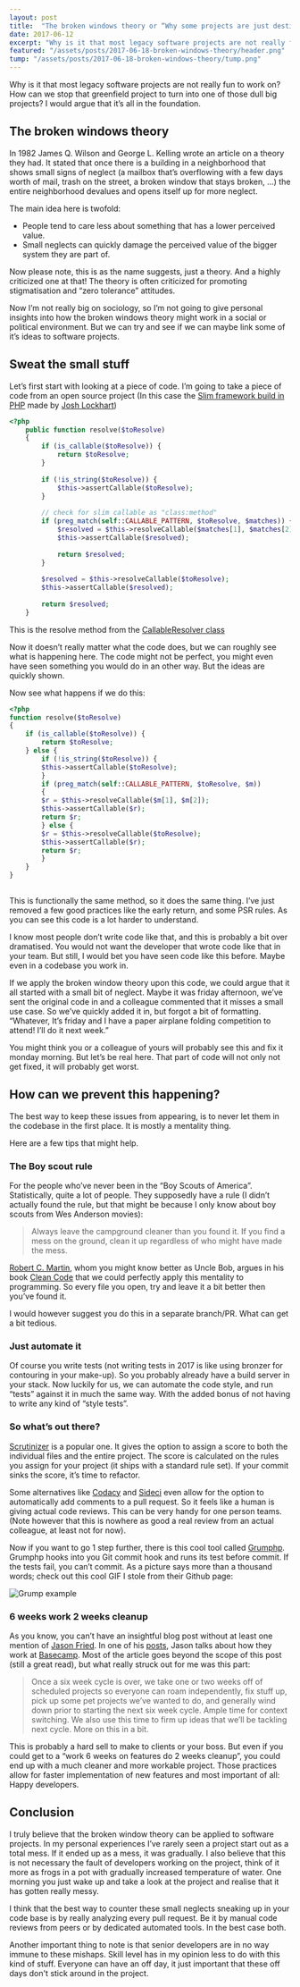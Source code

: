 ```yaml
---
layout: post
title:  "The broken windows theory or “Why some projects are just destined to suck”"
date: 2017-06-12
excerpt: "Why is it that most legacy software projects are not really fun to work on? How can we stop that greenfield project to turn into one of those dull big projects? I would argue that it’s all in the foundation."
featured: "/assets/posts/2017-06-18-broken-windows-theory/header.png"
tump: "/assets/posts/2017-06-18-broken-windows-theory/tump.png"
---
```

 
Why is it that most legacy software projects are not really fun to work on? How can we stop that greenfield project to turn into one of those dull big projects? I would argue that it’s all in the foundation.

## The broken windows theory

In 1982 James Q. Wilson and George L. Kelling wrote an article on a theory they had. 
It stated that once there is a building in a neighborhood that shows small signs of neglect (a mailbox that’s overflowing with a few days worth of mail, trash on the street, a broken window that stays broken, ...) the entire neighborhood devalues and opens itself up for more neglect.
 
The main idea here is twofold: 
 
  - People tend to care less about something that has a lower perceived value.
  - Small neglects can quickly damage the perceived value of the bigger system they are part of. 
 
Now please note, this is as the name suggests, just a theory. And a highly criticized one at that! The theory is often criticized for promoting stigmatisation and “zero tolerance” attitudes.
 
Now I’m not really big on sociology, so I’m not going to give personal insights into how the broken windows theory might work in a social or political environment. But we can try and see if we can maybe link some of it’s ideas to software projects.

## Sweat the small stuff

Let’s first start with looking at a piece of code. I’m going to take a piece of code from an open source project (In this case the [Slim framework build in PHP](https://www.slimframework.com/) made by [Josh Lockhart](https://twitter.com/codeguy))
 
```php
<?php
    public function resolve($toResolve)
    {
        if (is_callable($toResolve)) {
            return $toResolve;
        }
 
        if (!is_string($toResolve)) {
            $this->assertCallable($toResolve);
        }
 
        // check for slim callable as "class:method"
        if (preg_match(self::CALLABLE_PATTERN, $toResolve, $matches)) {
            $resolved = $this->resolveCallable($matches[1], $matches[2]);
            $this->assertCallable($resolved);
 
            return $resolved;
        }
 
        $resolved = $this->resolveCallable($toResolve);
        $this->assertCallable($resolved);
        
        return $resolved;
    }
```
This is the resolve method from the [CallableResolver class](https://github.com/slimphp/Slim/blob/3.x/Slim/CallableResolver.php)
 
Now it doesn’t really matter what the code does, but we can roughly see what is happening here. The code might not be perfect, you might even have seen something you would do in an other way. But the ideas are quickly shown.
 
Now see what happens if we do this:
 
```php
<?php
function resolve($toResolve)
{
    if (is_callable($toResolve)) {
        return $toResolve;
    } else {
        if (!is_string($toResolve)) {
        $this->assertCallable($toResolve);
        }
        if (preg_match(self::CALLABLE_PATTERN, $toResolve, $m)) 
        {
        $r = $this->resolveCallable($m[1], $m[2]);
        $this->assertCallable($r);
        return $r;
        } else {
        $r = $this->resolveCallable($toResolve);
        $this->assertCallable($r);
        return $r;
        }
    }
}
 
```
 
This is functionally the same method, so it does the same thing. I’ve just removed a few good practices like the early return, and some PSR rules. As you can see this code is a lot harder to understand.
 
I know most people don’t write code like that, and this is probably a bit over dramatised. You would not want the developer that wrote code like that in your team. But still, I would bet you have seen code like this before. Maybe even in a codebase you work in.
 
If we apply the broken window theory upon this code, we could argue that it all started with a small bit of neglect. Maybe it was friday afternoon, we’ve sent the original code in and a colleague commented that it misses a small use case. So we’ve quickly added it in, but forgot a bit of formatting. “Whatever, It’s friday and I have a paper airplane folding competition to attend! I’ll do it next week.”
 
You might think you or a colleague of yours will probably see this and fix it monday morning. But let’s be real here. That part of code will not only not get fixed, it will probably get worst.

## How can we prevent this happening?

The best way to keep these issues from appearing, is to never let them in the codebase in the first place. It is mostly a mentality thing. 

Here are a few tips that might help.


### The Boy scout rule

For the people who’ve never been in the “Boy Scouts of America”. Statistically, quite a lot of people. They supposedly have a rule (I didn’t actually found the rule, but that might be because I only know about boy scouts from Wes Anderson movies):
 
> Always leave the campground cleaner than you found it. If you find a mess on the ground, clean it up regardless of who might have made the mess.
 
[Robert C. Martin](https://twitter.com/unclebobmartin), whom you might know better as Uncle Bob, argues in his book [Clean Code](https://www.barnesandnoble.com/w/clean-code-robert-c-martin/1101628669?ean=9780132350884) that we could perfectly apply this mentality to programming. So every file you open, try and leave it a bit better then you’ve found it.
 
I would however suggest you do this in a separate branch/PR. What can get a bit tedious.
 
### Just automate it 

Of course you write tests (not writing tests in 2017 is like using bronzer for contouring in your make-up). So you probably already have a build server in your stack. Now luckily for us, we can automate the code style, and run “tests” against it in much the same way. With the added bonus of not having to write any kind of “style tests”.

### So what’s out there? 

[Scrutinizer](https://scrutinizer-ci.com/) is a popular one. It gives the option to assign a score to both the individual files and the entire project. The score is calculated on the rules you assign for your project (it ships with a standard rule set). If your commit sinks the score, it’s time to refactor.
 
Some alternatives like [Codacy](https://www.codacy.com/) and [Sideci](https://sideci.com/) even allow for the option to automatically add comments to a pull request. So it feels like a human is giving actual code reviews. This can be very handy for one person teams. (Note however that this is nowhere as good a real review from an actual colleague, at least not for now).
 
Now if you want to go 1 step further, there is this cool tool called [Grumphp](https://github.com/phpro/grumphp). Grumphp hooks into you Git commit hook and runs its test before commit. If the tests fail, you can’t commit. As a picture says more than a thousand words; check out this cool GIF I stole from their Github page:
 
![Grump example](https://github.com/phpro/grumphp/wiki/images/demo.gif)

### 6 weeks work 2 weeks cleanup
As you know, you can’t have an insightful blog post without at least one mention of [Jason Fried](https://twitter.com/jasonfried). In one of his [posts](https://m.signalvnoise.com/how-we-set-up-our-work-cbce3d3d9cae), Jason talks about how they work at [Basecamp](https://basecamp.com). Most of the article goes beyond the scope of this post (still a great read), but what really struck out for me was this part:
 
>Once a six week cycle is over, we take one or two weeks off of scheduled projects so everyone can roam independently, fix stuff up, pick up some pet projects we’ve wanted to do, and generally wind down prior to starting the next six week cycle. Ample time for context switching. We also use this time to firm up ideas that we’ll be tackling next cycle. More on this in a bit.
 
This is probably a hard sell to make to clients or your boss. But even if you could get to a “work 6 weeks on features do 2 weeks cleanup”, you could end up with a much cleaner and more workable project. Those practices allow for faster implementation of new features and most important of all: Happy developers.
 
## Conclusion
I truly believe that the broken window theory can be applied to software projects. In my personal experiences I’ve rarely seen a project start out as a total mess. If it ended up as a mess, it was gradually. I also believe that this is not necessary the fault of developers working on the project, think of it more as frogs in a pot with gradually increased temperature of water. One morning you just wake up and take a look at the project and realise that it has gotten really messy.
 
I think that the best way to counter these small neglects sneaking up in your code base is by really analyzing every pull request. Be it by manual code reviews from peers or by dedicated automated tools. In the best case both.
 
Another important thing to note is that senior developers are in no way immune to these mishaps. Skill level has in my opinion less to do with this kind of stuff. Everyone can have an off day, it just important that these off days don't stick around in the project.
